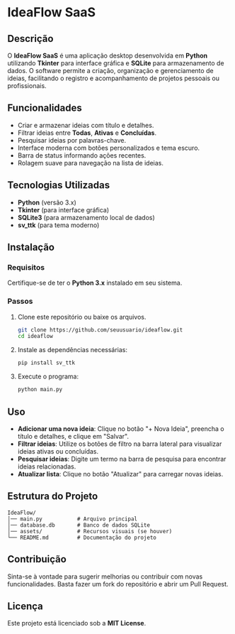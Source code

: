 # IdeaFlow SaaS

## Descrição
O **IdeaFlow SaaS** é uma aplicação desktop desenvolvida em **Python** utilizando **Tkinter** para interface gráfica e **SQLite** para armazenamento de dados. O software permite a criação, organização e gerenciamento de ideias, facilitando o registro e acompanhamento de projetos pessoais ou profissionais.

## Funcionalidades
- Criar e armazenar ideias com título e detalhes.
- Filtrar ideias entre **Todas**, **Ativas** e **Concluídas**.
- Pesquisar ideias por palavras-chave.
- Interface moderna com botões personalizados e tema escuro.
- Barra de status informando ações recentes.
- Rolagem suave para navegação na lista de ideias.

## Tecnologias Utilizadas
- **Python** (versão 3.x)
- **Tkinter** (para interface gráfica)
- **SQLite3** (para armazenamento local de dados)
- **sv_ttk** (para tema moderno)

## Instalação
### Requisitos
Certifique-se de ter o **Python 3.x** instalado em seu sistema.

### Passos
1. Clone este repositório ou baixe os arquivos.
   ```sh
   git clone https://github.com/seuusuario/ideaflow.git
   cd ideaflow
   ```
2. Instale as dependências necessárias:
   ```sh
   pip install sv_ttk
   ```
3. Execute o programa:
   ```sh
   python main.py
   ```

## Uso
- **Adicionar uma nova ideia**: Clique no botão "+ Nova Ideia", preencha o título e detalhes, e clique em "Salvar".
- **Filtrar ideias**: Utilize os botões de filtro na barra lateral para visualizar ideias ativas ou concluídas.
- **Pesquisar ideias**: Digite um termo na barra de pesquisa para encontrar ideias relacionadas.
- **Atualizar lista**: Clique no botão "Atualizar" para carregar novas ideias.

## Estrutura do Projeto
```
IdeaFlow/
│── main.py           # Arquivo principal
│── database.db       # Banco de dados SQLite
│── assets/           # Recursos visuais (se houver)
└── README.md         # Documentação do projeto
```

## Contribuição
Sinta-se à vontade para sugerir melhorias ou contribuir com novas funcionalidades. Basta fazer um fork do repositório e abrir um Pull Request.

## Licença
Este projeto está licenciado sob a **MIT License**.
